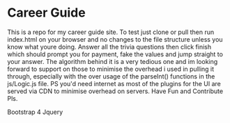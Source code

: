 # Career Guide
This is a repo for my career guide site.
To test just clone or pull then run index.html on your browser and no changes to the file structure unless you know what youre doing.
Answer all the trivia questions then click finish which should prompt you for payment, fake the values and jump straight to your answer.
The algorithm behind it is a very tedious one and im looking forward to support on those to minimise the overhead i used in pulling it through, especially with the over usage of the parseInt() functions in the js/Logic.js file.
PS you'd need internet as most of the plugins for the UI are served via CDN to minimise overhead on servers.
Have Fun and Contribute Pls.

Bootstrap 4
Jquery

